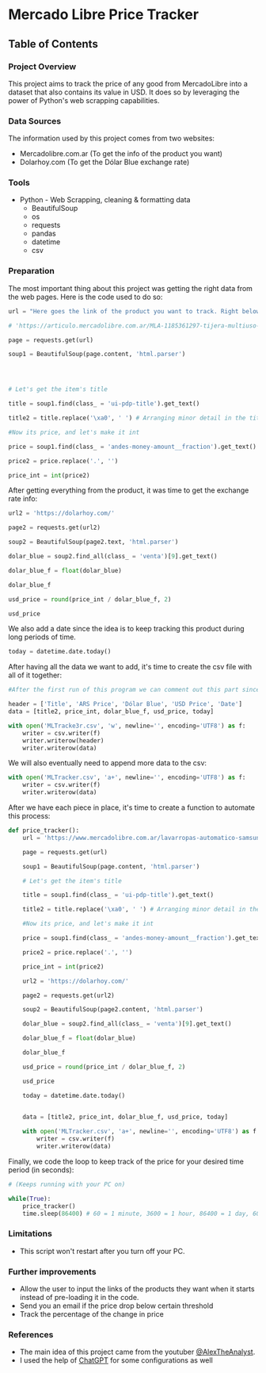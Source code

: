 # Mercado Libre Price Tracker

## Table of Contents


### Project Overview
This project aims to track the price of any good from MercadoLibre into a dataset that also contains its value in USD. It does so by leveraging the power of Python's web scrapping capabilities. 

### Data Sources

The information used by this project comes from two websites:

- Mercadolibre.com.ar (To get the info of the product you want)
- Dolarhoy.com (To get the Dólar Blue exchange rate)

### Tools

- Python - Web Scrapping, cleaning & formatting data
    - BeautifulSoup
    - os
    - requests
    - pandas
    - datetime
    - csv

### Preparation

The most important thing about this project was getting the right data from the web pages. Here is the code used to do so:

```python
url = "Here goes the link of the product you want to track. Right below is the example I used"

# 'https://articulo.mercadolibre.com.ar/MLA-1185361297-tijera-multiuso-de-acero-inoxidable-rompenueces-bremen-7721-_JM#reco_item_pos=0&reco_backend=machinalis-attributes-p2p&reco_backend_type=function&reco_client=home_cart-recommendations&reco_id=dff86d5e-c6f3-4018-a2fc-b3f086e76a0a'

page = requests.get(url)

soup1 = BeautifulSoup(page.content, 'html.parser')




# Let's get the item's title

title = soup1.find(class_ = 'ui-pdp-title').get_text()

title2 = title.replace('\xa0', ' ') # Arranging minor detail in the title

#Now its price, and let's make it int

price = soup1.find(class_ = 'andes-money-amount__fraction').get_text()

price2 = price.replace('.', '')

price_int = int(price2)
```

After getting everything from the product, it was time to get the exchange rate info:

```python
url2 = 'https://dolarhoy.com/'

page2 = requests.get(url2)

soup2 = BeautifulSoup(page2.text, 'html.parser')

dolar_blue = soup2.find_all(class_ = 'venta')[9].get_text()

dolar_blue_f = float(dolar_blue)

dolar_blue_f

usd_price = round(price_int / dolar_blue_f, 2)

usd_price
```

We also add a date since the idea is to keep tracking this product during long periods of time. 
```python
today = datetime.date.today()
```

After having all the data we want to add, it's time to create the csv file with all of it together: 
```python
#After the first run of this program we can comment out this part since it is not the idea to keep creating this csv

header = ['Title', 'ARS Price', 'Dólar Blue', 'USD Price', 'Date']
data = [title2, price_int, dolar_blue_f, usd_price, today]

with open('MLTracke3r.csv', 'w', newline='', encoding='UTF8') as f:
    writer = csv.writer(f)
    writer.writerow(header)
    writer.writerow(data)
```

We will also eventually need to append more data to the csv:
```python
with open('MLTracker.csv', 'a+', newline='', encoding='UTF8') as f:
    writer = csv.writer(f)
    writer.writerow(data)
```

After we have each piece in place, it's time to create a function to automate this process:
```python
def price_tracker():
    url = 'https://www.mercadolibre.com.ar/lavarropas-automatico-samsung-ww70aa046b-inverter-blanco-200v-240v/p/MLA19906217#backend=item_decorator&backend_type=function&client=history-polycard'

    page = requests.get(url)

    soup1 = BeautifulSoup(page.content, 'html.parser')

    # Let's get the item's title

    title = soup1.find(class_ = 'ui-pdp-title').get_text()

    title2 = title.replace('\xa0', ' ') # Arranging minor detail in the title

    #Now its price, and let's make it int

    price = soup1.find(class_ = 'andes-money-amount__fraction').get_text()

    price2 = price.replace('.', '')

    price_int = int(price2) 

    url2 = 'https://dolarhoy.com/'

    page2 = requests.get(url2)

    soup2 = BeautifulSoup(page2.content, 'html.parser')

    dolar_blue = soup2.find_all(class_ = 'venta')[9].get_text()

    dolar_blue_f = float(dolar_blue)

    dolar_blue_f

    usd_price = round(price_int / dolar_blue_f, 2)

    usd_price

    today = datetime.date.today()

    
    data = [title2, price_int, dolar_blue_f, usd_price, today]

    with open('MLTracker.csv', 'a+', newline='', encoding='UTF8') as f:
        writer = csv.writer(f)
        writer.writerow(data)
```
Finally, we code the loop to keep track of the price for your desired time period (in seconds):
```python
# (Keeps running with your PC on)

while(True):
    price_tracker()
    time.sleep(86400) # 60 = 1 minute, 3600 = 1 hour, 86400 = 1 day, 604800 = 1 week, 2592000 = 1 month
```

### Limitations
- This script won't restart after you turn off your PC.

### Further improvements

- Allow the user to input the links of the products they want when it starts instead of pre-loading it in the code.
- Send you an email if the price drop below certain threshold
- Track the percentage of the change in price

### References

- The main idea of this project came from the youtuber [@AlexTheAnalyst](https://www.youtube.com/channel/UC7cs8q-gJRlGwj4A8OmCmXg).
- I used the help of [ChatGPT](https://chat.openai.com/) for some configurations as well
